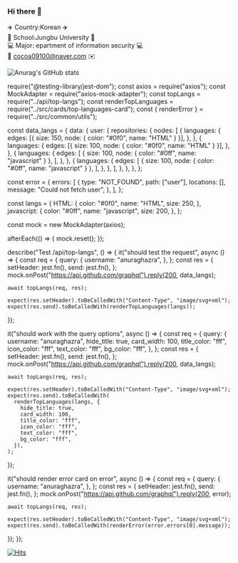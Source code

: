 ### Hi there 👋
:airplane: Country:Korean :airplane: <br>
:school: School:Jungbu University :school: <br>
:computer: Major: epartment of information security :computer: <br>
:email: cocoa09100@naver.com :envelope:

![Anurag's GitHub stats](https://github-readme-stats.vercel.app/api?username=Yerim-Lee&theme=buefy&show_icons=true)

require("@testing-library/jest-dom");
const axios = require("axios");
const MockAdapter = require("axios-mock-adapter");
const topLangs = require("../api/top-langs");
const renderTopLanguages = require("../src/cards/top-languages-card");
const { renderError } = require("../src/common/utils");

const data_langs = {
  data: {
    user: {
      repositories: {
        nodes: [
          {
            languages: {
              edges: [{ size: 150, node: { color: "#0f0", name: "HTML" } }],
            },
          },
          {
            languages: {
              edges: [{ size: 100, node: { color: "#0f0", name: "HTML" } }],
            },
          },
          {
            languages: {
              edges: [
                { size: 100, node: { color: "#0ff", name: "javascript" } },
              ],
            },
          },
          {
            languages: {
              edges: [
                { size: 100, node: { color: "#0ff", name: "javascript" } },
              ],
            },
          },
        ],
      },
    },
  },
};

const error = {
  errors: [
    {
      type: "NOT_FOUND",
      path: ["user"],
      locations: [],
      message: "Could not fetch user",
    },
  ],
};

const langs = {
  HTML: {
    color: "#0f0",
    name: "HTML",
    size: 250,
  },
  javascript: {
    color: "#0ff",
    name: "javascript",
    size: 200,
  },
};

const mock = new MockAdapter(axios);

afterEach(() => {
  mock.reset();
});

describe("Test /api/top-langs", () => {
  it("should test the request", async () => {
    const req = {
      query: {
        username: "anuraghazra",
      },
    };
    const res = {
      setHeader: jest.fn(),
      send: jest.fn(),
    };
    mock.onPost("https://api.github.com/graphql").reply(200, data_langs);

    await topLangs(req, res);

    expect(res.setHeader).toBeCalledWith("Content-Type", "image/svg+xml");
    expect(res.send).toBeCalledWith(renderTopLanguages(langs));
  });

  it("should work with the query options", async () => {
    const req = {
      query: {
        username: "anuraghazra",
        hide_title: true,
        card_width: 100,
        title_color: "fff",
        icon_color: "fff",
        text_color: "fff",
        bg_color: "fff",
      },
    };
    const res = {
      setHeader: jest.fn(),
      send: jest.fn(),
    };
    mock.onPost("https://api.github.com/graphql").reply(200, data_langs);

    await topLangs(req, res);

    expect(res.setHeader).toBeCalledWith("Content-Type", "image/svg+xml");
    expect(res.send).toBeCalledWith(
      renderTopLanguages(langs, {
        hide_title: true,
        card_width: 100,
        title_color: "fff",
        icon_color: "fff",
        text_color: "fff",
        bg_color: "fff",
      }),
    );
  });

  it("should render error card on error", async () => {
    const req = {
      query: {
        username: "anuraghazra",
      },
    };
    const res = {
      setHeader: jest.fn(),
      send: jest.fn(),
    };
    mock.onPost("https://api.github.com/graphql").reply(200, error);

    await topLangs(req, res);

    expect(res.setHeader).toBeCalledWith("Content-Type", "image/svg+xml");
    expect(res.send).toBeCalledWith(renderError(error.errors[0].message));
  });
});





[![Hits](https://hits.seeyoufarm.com/api/count/incr/badge.svg?url=https%3A%2F%2Fgithub.com%2FYerim-Lee&count_bg=%2379C83D&title_bg=%23555555&icon=&icon_color=%23E7E7E7&title=hits&edge_flat=false)](https://hits.seeyoufarm.com)


<!--
**Yerim-Lee/Yerim-Lee** is a ✨ _special_ ✨ repository because its `README.md` (this file) appears on your GitHub profile.

Here are some ideas to get you started:

- 🔭 I’m currently working on ...
- 🌱 I’m currently learning ...
- 👯 I’m looking to collaborate on ...
- 🤔 I’m looking for help with ...
- 💬 Ask me about ...
- 📫 How to reach me: ...
- 😄 Pronouns: ...
- ⚡ Fun fact: ...
-->
